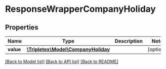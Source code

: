 # ResponseWrapperCompanyHoliday

## Properties
Name | Type | Description | Notes
------------ | ------------- | ------------- | -------------
**value** | [**\Tripletex\Model\CompanyHoliday**](CompanyHoliday.md) |  | [optional] 

[[Back to Model list]](../README.md#documentation-for-models) [[Back to API list]](../README.md#documentation-for-api-endpoints) [[Back to README]](../README.md)


